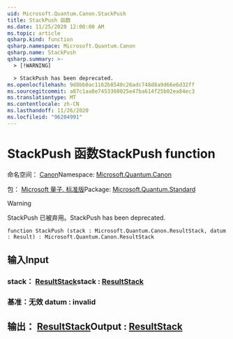 ```yaml
---
uid: Microsoft.Quantum.Canon.StackPush
title: StackPush 函数
ms.date: 11/25/2020 12:00:00 AM
ms.topic: article
qsharp.kind: function
qsharp.namespace: Microsoft.Quantum.Canon
qsharp.name: StackPush
qsharp.summary: >-
  > [!WARNING]

  > StackPush has been deprecated.
ms.openlocfilehash: 9d8bb0ac1162b8540c26adc748d8a9d66e6d32ff
ms.sourcegitcommit: a87c1aa8e7453360025e47ba614f25b02ea84ec3
ms.translationtype: MT
ms.contentlocale: zh-CN
ms.lasthandoff: 11/26/2020
ms.locfileid: "96204991"
---
```

# <a name="stackpush-function"></a><span data-ttu-id="fd406-102">StackPush 函数</span><span class="sxs-lookup"><span data-stu-id="fd406-102">StackPush function</span></span>

<span data-ttu-id="fd406-103">命名空间： [Canon](xref:Microsoft.Quantum.Canon)</span><span class="sxs-lookup"><span data-stu-id="fd406-103">Namespace: [Microsoft.Quantum.Canon](xref:Microsoft.Quantum.Canon)</span></span>

<span data-ttu-id="fd406-104">包： [Microsoft 量子. 标准版](https://nuget.org/packages/Microsoft.Quantum.Standard)</span><span class="sxs-lookup"><span data-stu-id="fd406-104">Package: [Microsoft.Quantum.Standard](https://nuget.org/packages/Microsoft.Quantum.Standard)</span></span>


> [!WARNING]
> <span data-ttu-id="fd406-105">StackPush 已被弃用。</span><span class="sxs-lookup"><span data-stu-id="fd406-105">StackPush has been deprecated.</span></span>



```qsharp
function StackPush (stack : Microsoft.Quantum.Canon.ResultStack, datum : Result) : Microsoft.Quantum.Canon.ResultStack
```


## <a name="input"></a><span data-ttu-id="fd406-106">输入</span><span class="sxs-lookup"><span data-stu-id="fd406-106">Input</span></span>

### <a name="stack--resultstack"></a><span data-ttu-id="fd406-107">stack： [ResultStack](xref:Microsoft.Quantum.Canon.ResultStack)</span><span class="sxs-lookup"><span data-stu-id="fd406-107">stack : [ResultStack](xref:Microsoft.Quantum.Canon.ResultStack)</span></span>




### <a name="datum--__invalidresult__"></a><span data-ttu-id="fd406-108">基准：__无效 <Result>__</span><span class="sxs-lookup"><span data-stu-id="fd406-108">datum : __invalid<Result>__</span></span>





## <a name="output--resultstack"></a><span data-ttu-id="fd406-109">输出： [ResultStack](xref:Microsoft.Quantum.Canon.ResultStack)</span><span class="sxs-lookup"><span data-stu-id="fd406-109">Output : [ResultStack](xref:Microsoft.Quantum.Canon.ResultStack)</span></span>

